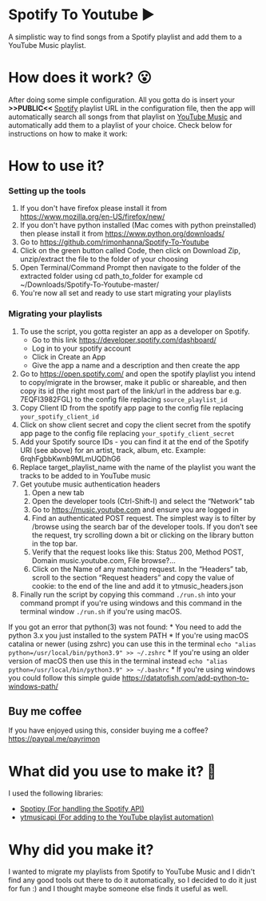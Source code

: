 # Spotify To Youtube ▶
A simplistic way to find songs from a Spotify playlist and add them to a YouTube Music playlist.<br>

# How does it work? 😮
After doing some simple configuration. All you gotta do is insert your <b> >>PUBLIC<< </b> <a href="http://www.spotify.com">Spotify</a> playlist URL in the configuration file, then the app will automatically search all songs from that playlist on  <a href="http://music.youtube.com">YouTube Music</a> and automatically add them to a playlist of your choice. Check below for instructions on how to make it work:

# How to use it?
<!-- ## The easy way
1. To use the script, you gotta register an app as a developer on Spotify.
    * Go to this link https://developer.spotify.com/dashboard/
    * Log in to your spotify account
    * Click in Create an App
    * Give the app a name and a description and then create the app
2. Go to https://spotifyytmusic.pythonanywhere.com/
4. Copy Client ID from the spotify app page to spotify-ytmusic page
5. Click on show client secret and copy the client secret from the spotify app page to spotify-ytmusic page
6. Add your Spotify source artist, track, album IDs you want to migrate in this format ["6rqhFgbbKwnb9MLmUQDhG6", "abWkfFgbbKwnUQDhG6"] - you can find it at the end of the Spotify URI for an artist, track, album, etc. Example: 6rqhFgbbKwnb9MLmUQDhG6
7. Add the names of the playlists you want to be created in youtube music in the same chronological order of the source spotify playlists this format ["target_playlist_name_1", "target_playlist_name_2"]
8. Get youtube music authentication headers
    1. Open a new tab
    2. Open the developer tools (Ctrl-Shift-I) and select the “Network” tab
    3. Go to https://music.youtube.com and ensure you are logged in
    4. Find an authenticated POST request. The simplest way is to filter by /browse using the search bar of the developer tools. If you don’t see the request, try scrolling down a bit or clicking on the library button in the top bar.
    5. Verify that the request looks like this: Status 200, Method POST, Domain music.youtube.com, File browse?...
    6. Click on the Name of any matching request. In the “Headers” tab, scroll to the section “Request headers” and copy the value of **cookie**: to the end of the line and add it to the below text then copying it all to the ytmusic music headers field in the spotify-ytmusic page.
        ``` 
        {
          "accept": "*/*",
          "accept-language": "en-GB,en;q=0.9,en-US;q=0.8",
          "cookie": "REPLACE_THIS_PART",
          "user-agent": "Mozilla/5.0 (Macintosh; Intel Mac OS X 10_15_7) AppleWebKit/537.36 (KHTML, like Gecko) Chrome/98.0.4758.82 Safari/537.36 Edg/98.0.1108.51",
          "x-goog-authuser": "0",
          "x-origin": "https://music.youtube.com"
        }
        ``` 
9. Finally press submit and wait a few minutes until the migration is done (this can take a while depending on how big your playlists are) -->

<!-- ## The hard way -->
### Setting up the tools
1. If you don't have firefox please install it from https://www.mozilla.org/en-US/firefox/new/
2. If you don't have python installed (Mac comes with python preinstalled) then please install it from https://www.python.org/downloads/
3. Go to https://github.com/rimonhanna/Spotify-To-Youtube
4. Click on the green button called Code, then click on Download Zip, unzip/extract the file to the folder of your choosing
5. Open Terminal/Command Prompt then navigate to the folder of the extracted folder using cd path_to_folder for example cd ~/Downloads/Spotify-To-Youtube-master/ 
6. You're now all set and ready to use start migrating your playlists
### Migrating your playlists
1. To use the script, you gotta register an app as a developer on Spotify.
    * Go to this link https://developer.spotify.com/dashboard/
    * Log in to your spotify account
    * Click in Create an App
    * Give the app a name and a description and then create the app
2. Go to https://open.spotify.com/ and open the spotify playlist you intend to copy/migrate in the browser, make it public or shareable, and then copy its id (the right most part of the link/url in the address bar e.g. 7EQFI3982FGL) to the config file replacing `source_playlist_id`
3. Copy Client ID from the spotify app page to the config file replacing `your_spotify_client_id`
4. Click on show client secret and copy the client secret from the spotify app page to the config file replacing `your_spotify_client_secret`
5. Add your Spotify source IDs - you can find it at the end of the Spotify URI (see above) for an artist, track, album, etc. Example: 6rqhFgbbKwnb9MLmUQDhG6
6. Replace target_playlist_name with the name of the playlist you want the tracks to be added to in YouTube music
7. Get youtube music authentication headers
    1. Open a new tab
    2. Open the developer tools (Ctrl-Shift-I) and select the “Network” tab
    3. Go to https://music.youtube.com and ensure you are logged in
    4. Find an authenticated POST request. The simplest way is to filter by /browse using the search bar of the developer tools. If you don’t see the request, try scrolling down a bit or clicking on the library button in the top bar.
    5. Verify that the request looks like this: Status 200, Method POST, Domain music.youtube.com, File browse?...
    6. Click on the Name of any matching request. In the “Headers” tab, scroll to the section “Request headers” and copy the value of cookie: to the end of the line and add it to ytmusic_headers.json
8. Finally run the script by copying this command `./run.sh` into your command prompt if you're using windows and this command in the terminal window `./run.sh` if you're using macOS. 

If you got an error that python(3) was not found:
    *  You need to add the python 3.x you just installed to the system PATH
    *  If you're using macOS catalina or newer (using zshrc) you can use this in the terminal `echo "alias python=/usr/local/bin/python3.9" >> ~/.zshrc` 
    *  If you're using an older version of macOS then use this in the terminal instead `echo "alias python=/usr/local/bin/python3.9" >> ~/.bashrc`
    *  If you're using windows you could follow this simple guide https://datatofish.com/add-python-to-windows-path/
## Buy me coffee
If you have enjoyed using this, consider buying me a coffee?
https://paypal.me/payrimon
# What did you use to make it? :thinking:
I used the following libraries:<br>
  - <a href="https://github.com/plamere/spotipy">Spotipy (For handling the Spotify API)</a>
  - <a href="https://ytmusicapi.readthedocs.io/en/latest/">ytmusicapi (For adding to the YouTube playlist automation)</a>

# Why did you make it?
I wanted to migrate my playlists from Spotify to YouTube Music and I didn't find any good tools out there to do it automatically, so I decided to do it just for fun :) and I thought maybe someone else finds it useful as well.
